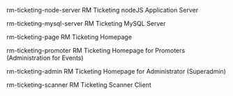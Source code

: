 rm-ticketing-node-server RM Ticketing nodeJS Application Server

rm-ticketing-mysql-server RM Ticketing MySQL Server

rm-ticketing-page RM Ticketing Homepage

rm-ticketing-promoter RM Ticketing Homepage for Promoters (Administration for Events)

rm-ticketing-admin RM Ticketing Homepage for Administrator (Superadmin)

rm-ticketing-scanner RM Ticketing Scanner Client
